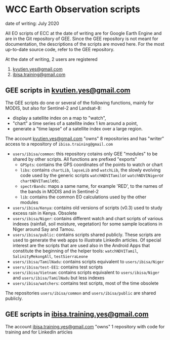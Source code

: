 # WCC Earth Observation scripts
date of writing: July 2020

All EO scripts of ECC at the date of writing are for Google Earth Engine and are in the Git repository of GEE. Since the GEE repository is not meant for documentation, the descriptions of the scripts are moved here. For the most up-to-date source code, refer to the GEE repository.

At the date of writing, 2 users are registered
1. kvutien.yes@gmail.com
2. ibisa.training@gmail.com

## GEE scripts in kvutien.yes@gmail.com
The GEE scripts do one or several of the following functions, mainly for MODIS, but also for  Sentinel-2 and Landsat-8:
* display a satellite index on a map to "watch",
* "chart" a time series of a satellite index 1 km around a point,
* generate a "time lapse" of a satellite index over a large region.

The account kvutien.yes@gmail.com "owns" 8 repositories and has "writer" access to a repository of `ibisa.training@gmail.com`
* `users/ibisa/common`: this repository cotains only GEE "modules" to be shared by other scripts. All functions are prefixed "exports"
  * `GPSpts`: contains the GPS coordinates of the points to watch or chart
  * `libs`: contains `chartLib`, `lapseLib` and `watchLib`, the slowly evolving code used by the generic scripts `watchNDVITamil`or `watchNDVINiger`or `chartNDVITamil`etc.
  * `spectrBands`: maps a same name, for example 'RED', to the names of the bands in MODIS and in Sentinel-2
  * `lib`: contains the common EO calculations used by the other modules
* `users/ibisa/Kenya`: contains old versions of scripts (v0.3) used to study excess rain in Kenya. Obsolete
* `users/ibisa/Niger`: contains different watch and chart scripts of various indexes (rainfall, soil moisture, vegetation) for some sample locations in Niger around Say and Tamou.
* `users/ibisa/public`: contains scripts shared publicly. These scripts are used to generate the web apps to illustrate LinkedIn articles. Of special interest are the scripts that are used also in the Android Apps that constitute the beginning of the helper tools: `watchNDVITamil`, `SalinityMekongAll`, `testSierraLeone`
* `users/ibisa/TamilNadu`: contains scripts equivalent to `users/ibisa/Niger`
* `users/ibisa/test-EE1`: contains test scripts
* `users/ibisa/Vietnam`: contains scripts equivalent to `users/ibisa/Niger` and `users/ibisa/TamilNadu` but less indexes
* `users/ibisa/watchers`: contains test scripts, most of the time obsolete

The repositories `users/ibisa/common` and `users/ibisa/public` are shared publicly.

## GEE scripts in ibisa.training.yes@gmail.com
The account ibisa.training.yes@gmail.com "owns" 1 repository with code for training and for LinkedIn articles
